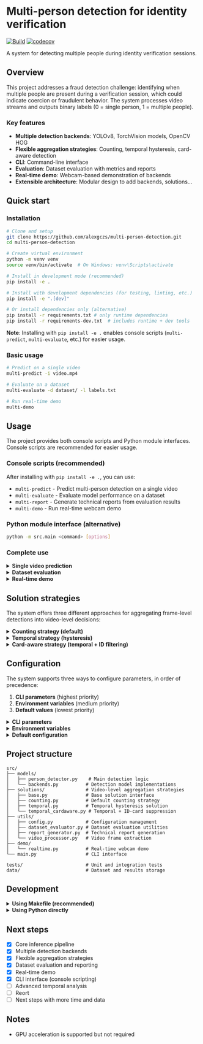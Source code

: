 # Multi-person detection for identity verification

[![Build](https://github.com/alexgczs/multi-person-detection/actions/workflows/ci.yml/badge.svg?branch=master)](https://github.com/alexgczs/multi-person-detection/actions/workflows/ci.yml)
[![codecov](https://codecov.io/gh/alexgczs/multi-person-detection/graph/badge.svg)](https://codecov.io/gh/alexgczs/multi-person-detection)

A system for detecting multiple people during identity verification sessions.

## Overview

This project addresses a fraud detection challenge: identifying when multiple people are present during a verification session, which could indicate coercion or fraudulent behavior. The system processes video streams and outputs binary labels (0 = single person, 1 = multiple people).

### Key features

- **Multiple detection backends**: YOLOv8, TorchVision models, OpenCV HOG
- **Flexible aggregation strategies**: Counting, temporal hysteresis, card-aware detection
- **CLI**: Command-line interface
- **Evaluation**: Dataset evaluation with metrics and reports
- **Real-time demo**: Webcam-based demonstration of backends
- **Extensible architecture**: Modular design to add backends, solutions...

## Quick start

### Installation

```bash
# Clone and setup
git clone https://github.com/alexgczs/multi-person-detection.git
cd multi-person-detection

# Create virtual environment
python -m venv venv
source venv/bin/activate  # On Windows: venv\Scripts\activate

# Install in development mode (recommended)
pip install -e .

# Install with development dependencies (for testing, linting, etc.)
pip install -e ".[dev]"

# Or install dependencies only (alternative)
pip install -r requirements.txt # only runtime dependencies
pip install -r requirements-dev.txt  # includes runtime + dev tools
```

**Note**: Installing with `pip install -e .` enables console scripts (`multi-predict`, `multi-evaluate`, etc.) for easier usage.

### Basic usage

```bash
# Predict on a single video
multi-predict -i video.mp4

# Evaluate on a dataset
multi-evaluate -d dataset/ -l labels.txt

# Run real-time demo
multi-demo
```

## Usage

The project provides both console scripts and Python module interfaces. Console scripts are recommended for easier usage.

### Console scripts (recommended)

After installing with `pip install -e .`, you can use:

- `multi-predict` - Predict multi-person detection on a single video
- `multi-evaluate` - Evaluate model performance on a dataset
- `multi-report` - Generate technical reports from evaluation results
- `multi-demo` - Run real-time webcam demo

### Python module interface (alternative)

```bash
python -m src.main <command> [options]
```

### Complete use
<details>
<summary><strong>Single video prediction</strong></summary>

Get a prediction for a single video:

```bash
# Basic prediction
multi-predict -i path/to/video.mp4

# With custom parameters
multi-predict -i path/to/video.mp4 \
  --threshold 0.5 \
  --model-size n \
  --device cuda \
  --sample-rate 1 \
  --max-frames 100 \
  --people-threshold 0.2 \
  --solution counting

# Or using Python module (alternative)
python -m src.main predict -i path/to/video.mp4 \
  --threshold 0.5 \
  --model-size n \
  --device cuda \
  --sample-rate 1 \
  --max-frames 100 \
  --people-threshold 0.2 \
  --solution counting
```

The output will be printed to stdout as `label predicted: 0` or `label predicted: 1`.

**Key options:**
- `--threshold`: Detection confidence threshold (default: 0.5)
- `--solution`: Aggregation strategy (counting, temporal, temporal_cardaware)
- `--people-threshold`: Ratio threshold for multi-person detection
- `--max-frames`: Maximum frames to process
- `--backend`: Detection model (yolov8, torchvision_frcnn, opencv_hog)

</details>

<details>
<summary><strong>Dataset evaluation</strong></summary>

Evaluate the model on a complete dataset:

```bash
# Basic evaluation
multi-evaluate -d path/to/dataset -l path/to/labels.txt

# With custom parameters
multi-evaluate -d path/to/dataset -l path/to/labels.txt \
  --threshold 0.5 --model-size n --device cuda \
  --sample-rate 1 --max-frames 100 --people-threshold 0.2 \
  --solution temporal

# Or using Python module (alternative)
python -m src.main evaluate -d path/to/dataset -l path/to/labels.txt \
  --threshold 0.5 --model-size n --device cuda \
  --sample-rate 1 --max-frames 100 --people-threshold 0.2 \
  --solution temporal
```

This will:
- Process all videos in the dataset
- Compare predictions with ground truth labels
- Calculate performance metrics (accuracy, precision, recall, F1-score)
- Generate a technical report
- Save results to a timestamped directory

**Dataset format:**
- Videos: `.mp4` files in the dataset directory
- Labels: TSV file with columns `video` and `label` (0/1)

</details>

<details>
<summary><strong>Real-time demo</strong></summary>

Run a real-time webcam demo:

```bash
# Basic demo
multi-demo

# With custom parameters
multi-demo --backend yolov8 --model-size n --threshold 0.5
```

The demo shows:
- Person detections with bounding boxes
- Number of people detected
- FPS counter
- Confidence scores

**Note**: This demo shows frame-by-frame detections only. Solution strategies are not applied. The unique use of this demo is to understand the behavior of each model backend.

</details>

## Solution strategies

The system offers three different approaches for aggregating frame-level detections into video-level decisions:

<details>
<summary><strong>Counting strategy (default)</strong></summary>

**How it works:**
- Computes the ratio of frames where more than one person is detected
- Final decision: `has_multiple_people = (ratio > people_threshold)`

**Best for:**
- Simple scenarios with clear detections
- When you want fast processing
- Default performance evaluation

**Configuration:**
```bash
--solution counting --people-threshold 0.2
```

**Default threshold:** 0.0 (any frame with multiple people triggers detection)

</details>

<details>
<summary><strong>Temporal strategy (hysteresis)</strong></summary>

**How it works:**
- Looks at consecutive frames to avoid false positives from brief detections
- Activates when there are at least `temporal_min_consecutive` consecutive frames with multiple people
- Once activated, remains active for the rest of the video (sticky behavior)

**Best for:**
- Noisy detections or brief false positives
- Scenarios where sustained presence of multiple people is required
- More robust to detection artifacts

**Configuration:**
```bash
--solution temporal --temporal-min-consecutive 3
```

**Default:** 20 consecutive frames required

</details>

<details>
<summary><strong>Card-aware strategy (temporal + ID filtering)</strong></summary>

**How it works:**
- Same as temporal strategy but filters out faces in ID cards
- Uses geometric properties to identify ID card faces:
  - Area ratio compared to largest detection
  - Square aspect ratio tolerance
- Prevents false positives from ID card photos

**Best for:**
- Identity verification scenarios
- When users show ID cards during verification
- Most robust for real-world applications

**Configuration:**
```bash
--solution temporal_cardaware \
  --temporal-min-consecutive 3 \
  --card-min-area-ratio 0.85 \
  --card-square-tolerance 0.25
```

**Default parameters:**
- `card_min_area_ratio`: 0.9 (90% of largest detection)
- `card_square_tolerance`: 0.35 (35% tolerance for square aspect ratio)

</details>

## Configuration

The system supports three ways to configure parameters, in order of precedence:

1. **CLI parameters** (highest priority)
2. **Environment variables** (medium priority)  
3. **Default values** (lowest priority)

<details>
<summary><strong>CLI parameters</strong></summary>

All configuration parameters can be set via command-line arguments:

```bash
# Video processing
--sample-rate 2              # Process every 2nd frame
--max-frames 100             # Maximum frames per video
--threshold 0.7              # Detection confidence threshold

# Decision making
--people-threshold 0.2       # Ratio threshold for multi-person detection
--solution temporal          # Aggregation strategy

# Model selection
--backend yolov8             # Detection backend
--model-size n               # Model size (for YOLO models)
--device cuda                # Computation device

# Advanced parameters
--temporal-min-consecutive 3 # Minimum consecutive frames for temporal activation
--card-min-area-ratio 0.85   # Minimum area ratio for card detection
--card-square-tolerance 0.25 # Square tolerance for card detection
```

</details>

<details>
<summary><strong>Environment variables</strong></summary>

Set environment variables for consistent configuration across runs:

```bash
# Video processing
export MULTI_DETECT_FRAME_SAMPLE_RATE=2
export MULTI_DETECT_MAX_FRAMES=100

# Decision making
export MULTI_DETECT_MULTIPLE_PEOPLE_THRESHOLD=0.2

# Temporal solution parameters
export MULTI_DETECT_TEMPORAL_MIN_CONSECUTIVE=3

# Card detection parameters
export MULTI_DETECT_CARD_MIN_AREA_RATIO=0.85
export MULTI_DETECT_CARD_SQUARE_TOLERANCE=0.25
```

</details>

<details>
<summary><strong>Default configuration</strong></summary>

Default values in `src/utils/config.py`:

```python
# Video processing
FRAME_SAMPLE_RATE: int = 1            # Process every frame
MAX_FRAMES: int = None                # No limit
FRAME_WIDTH: int = 640                # Resize width
FRAME_HEIGHT: int = 480               # Resize height

# Decision making
MULTIPLE_PEOPLE_THRESHOLD: float = 0.0  # Any frame triggers detection

# Temporal solution parameters
TEMPORAL_MIN_CONSECUTIVE: int = 20      # Min consecutive frames for activation

# Card detection parameters
CARD_MIN_AREA_RATIO_TO_LARGEST: float = 0.9    # 90% of largest detection
CARD_SQUARE_TOLERANCE: float = 0.35            # 35% tolerance for square aspect ratio
```

</details>

## Project structure

```
src/
├── models/
│   ├── person_detector.py    # Main detection logic
│   └── backends.py          # Detection model implementations
├── solutions/               # Video-level aggregation strategies
│   ├── base.py              # Base solution interface
│   ├── counting.py          # Default counting strategy
│   ├── temporal.py          # Temporal hysteresis solution
│   └── temporal_cardaware.py # Temporal + ID-card suppression
├── utils/
│   ├── config.py            # Configuration management
│   ├── dataset_evaluator.py # Dataset evaluation utilities
│   ├── report_generator.py  # Technical report generation
│   └── video_processor.py   # Video frame extraction
├── demo/
│   └── realtime.py          # Real-time webcam demo
└── main.py                  # CLI interface

tests/                       # Unit and integration tests
data/                        # Dataset and results storage
```

## Development

<details>
<summary><strong>Using Makefile (recommended)</strong></summary>

```bash
make help          # Show available commands
make install       # Install in development mode
make install-dev   # Install with development dependencies
make test          # Run tests
make test-cov      # Run tests with coverage
make lint          # Run linting
make clean         # Clean build artifacts
make build         # Build the package
```

</details>

<details>
<summary><strong>Using Python directly</strong></summary>

```bash
# First ensure you have dev dependencies installed
pip install -e ".[dev]"

# Then run development commands
pytest             # Run tests
pytest --cov=src   # Run tests with coverage
flake8 src/ tests/ # Run linting
```

</details>

## Next steps

- [x] Core inference pipeline
- [x] Multiple detection backends
- [x] Flexible aggregation strategies
- [x] Dataset evaluation and reporting
- [x] Real-time demo
- [x] CLI interface (console scripting)
- [ ] Advanced temporal analysis
- [ ] Reort
- [ ] Next steps with more time and data

## Notes

- GPU acceleration is supported but not required
